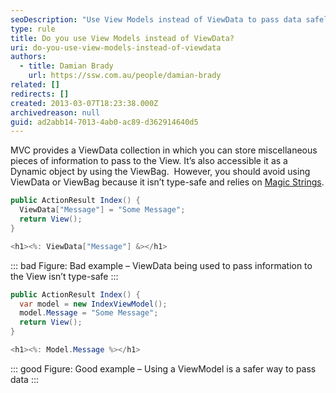 ```yaml
---
seoDescription: "Use View Models instead of ViewData to pass data safely and efficiently in MVC applications."
type: rule
title: Do you use View Models instead of ViewData?
uri: do-you-use-view-models-instead-of-viewdata
authors:
  - title: Damian Brady
    url: https://ssw.com.au/people/damian-brady
related: []
redirects: []
created: 2013-03-07T18:23:38.000Z
archivedreason: null
guid: ad2abb14-7013-4ab0-ac89-d362914640d5
---
```


MVC provides a ViewData collection in which you can store miscellaneous pieces of information to pass to the View. It’s also accessible it as a Dynamic object by using the ViewBag.  However, you should avoid using ViewData or ViewBag because it isn’t type-safe and relies on [Magic Strings](https://en.wikipedia.org/wiki/Magic_string).

<!--endintro-->

```cs
public ActionResult Index() {
  ViewData["Message"] = "Some Message";
  return View();
}

<h1><%: ViewData["Message"] &></h1>
```
::: bad
Figure: Bad example – ViewData being used to pass information to the View isn’t type-safe
:::

```cs
public ActionResult Index() {
  var model = new IndexViewModel();
  model.Message = "Some Message";
  return View();
}

<h1><%: Model.Message %></h1>
```
::: good
Figure: Good example – Using a ViewModel is a safer way to pass data
:::

